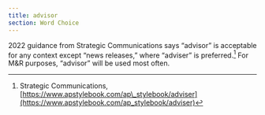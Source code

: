 ```yaml
---
title: advisor
section: Word Choice
---
```

2022 guidance from Strategic Communications says “advisor” is acceptable for any context except “news releases,” where “adviser” is preferred.[^30] For M&R purposes, “advisor” will be used most often.

[^30]: Strategic Communications, [https://www.apstylebook.com/ap\_stylebook/adviser](https://www.apstylebook.com/ap_stylebook/adviser)